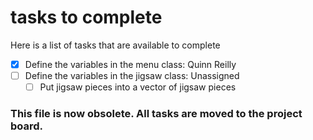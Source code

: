 # tasks to complete
Here is a list of tasks that are available to complete

 - [x] Define the variables in the menu class: Quinn Reilly
 - [ ] Define the variables in the jigsaw class: Unassigned
   - [ ] Put jigsaw pieces into a vector of jigsaw pieces

### This file is now obsolete. All tasks are moved to the project board.
